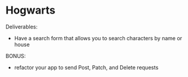 # Hogwarts

Deliverables:

<!-- - Have an index that lists out each character by showing their image1, their name, and their house -->
<!-- - When you click on their house it should bring up an edit form to change their house
  - Do this optimistically (without using fetch) -->
<!-- - Have 4 sections underneath the list that shows each Hogwarts house (Gryffindor, Slytherin, HufflePuff, Ravenclaw) as well as the image2 for the characters who belong to those houses -->
<!-- - Have a form to add characters on submit
  - Do this optimistically (without using fetch) -->
<!-- - When you click on a character's image in the "House" section of the page it should display the character's name, house, role, and age. When you click on the house you should be able to change the house -->
- Have a search form that allows you to search characters by name or house

BONUS:
- refactor your app to send Post, Patch, and Delete requests
